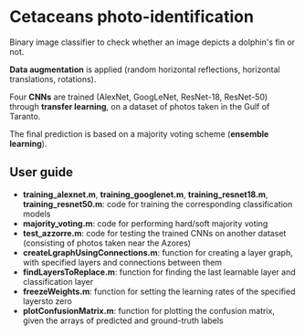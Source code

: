 # Cetaceans photo-identification

Binary image classifier to check whether an image depicts a dolphin's fin or not.

**Data augmentation** is applied (random horizontal reflections, horizontal translations, rotations).

Four **CNNs** are trained (AlexNet, GoogLeNet, ResNet-18, ResNet-50) through **transfer learning**, on a dataset of photos taken in the Gulf of Taranto.

The final prediction is based on a majority voting scheme (**ensemble learning**).

## User guide
- **training_alexnet.m**, **training_googlenet.m**, **training_resnet18.m**, **training_resnet50.m**: code for training the corresponding classification models
- **majority_voting.m**: code for performing hard/soft majority voting
- **test_azzorre.m**: code for testing the trained CNNs on another dataset (consisting of photos taken near the Azores)
- **createLgraphUsingConnections.m**: function for creating a layer graph, with specified layers and connections between them
- **findLayersToReplace.m**: function for finding the last learnable layer and classification layer
- **freezeWeights.m**: function for setting the learning rates of the specified layersto zero
- **plotConfusionMatrix.m**: function for plotting the confusion matrix, given the arrays of predicted and ground-truth labels
